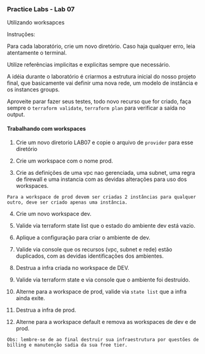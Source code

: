 ### Practice Labs - Lab 07

Utilizando worksapces

Instruções:

Para cada laboratório, crie um novo diretório. Caso haja qualquer erro, leia atentamente o terminal.

Utilize referências implicitas e explicitas sempre que necessário.

A idéia durante o laboratório é criarmos a estrutura inicial do nosso projeto final, que basicamente vai definir uma nova rede, um modelo de instância e os instances groups.

Aproveite parar fazer seus testes, todo novo recurso que for criado, faça sempre o `terraform validate`, `terraform plan` para verificar a saída no output.

#### Trabalhando com workspaces

1. Crie um novo diretorio LAB07 e copie o arquivo de `provider` para esse diretório

2. Crie um workspace com o nome prod.

3. Crie as definições de uma vpc nao gerenciada, uma subnet, uma regra de firewall e uma instancia com as devidas alterações para uso dos workspaces.

`Para a workspace de prod devem ser criadas 2 instâncias para qualquer outro, deve ser criado apenas uma instância.`

4. Crie um novo workspace dev.

5. Valide via terraform state list que o estado do ambiente dev está vazio.

6. Aplique a configuração para criar o ambiente de dev.

7. Valide via console que os recursos (vpc, subnet e rede) estão duplicados, com as devidas identificações dos ambientes.

8. Destrua a infra criada no workspace de DEV.

9. Valide via terraform state e via console que o ambiente foi destruído.

10. Alterne para a workspace de prod, valide via `state list` que a infra ainda exite.

11. Destrua a infra de prod.

12. Alterne para a workspace default e remova as workspaces de dev e de prod.

`
Obs: lembre-se de ao final destruir sua infraestrutura por questões de billing e manutenção sadia da sua free tier.
`